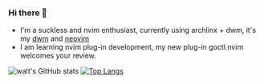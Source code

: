### Hi there 👋

<!--
**BYT0723/BYT0723** is a ✨ _special_ ✨ repository because its `README.md` (this file) appears on your GitHub profile.

Here are some ideas to get you started:

- 🔭 I’m currently working on ...
- 🌱 I’m currently learning ...
- 👯 I’m looking to collaborate on ...
- 🤔 I’m looking for help with ...
- 💬 Ask me about ...
- 📫 How to reach me: ...
- 😄 Pronouns: ...
- ⚡ Fun fact: ...
-->

- I'm a suckless and nvim enthusiast, currently using archlinx + dwm, it's my [dwm](https://github.com/BYT0723/dwm) and [neovim](https://github.com/BYT0723/nvim)
- I am learning nvim plug-in development, my new plug-in goctl.nvim welcomes your review.

![walt's GitHub stats](https://github-readme-stats.vercel.app/api?username=BYT0723&show_icons=true)
[![Top Langs](https://github-readme-stats.vercel.app/api/top-langs/?username=BYT0723&layout=compact&exclude_repo=BYT0723,dotfile,wallpapers)](https://github.com/anuraghazra/github-readme-stats)
<!-- 
[![willianrod's wakatime stats](https://github-readme-stats.vercel.app/api/wakatime?username=@BYT0723&layout=compact)](https://github.com/anuraghazra/github-readme-stats) -->
